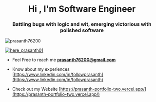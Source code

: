 <h1 align="center">Hi , I'm Software Engineer</h1>
<h3 align="center">Battling bugs with logic and wit, emerging victorious with polished software</h3>

<p align="left"> <img src="https://komarev.com/ghpvc/?username=prasanth76200&label=Profile%20views&color=0e75b6&style=flat" alt="prasanth76200" /> </p>

<p align="left"> <a href="https://twitter.com/here_prasanth01" target="blank"><img src="https://img.shields.io/twitter/follow/here_prasanth01?logo=twitter&style=for-the-badge" alt="here_prasanth01" /></a> </p>

- Feel Free to reach me **prasanth76200@gmail.com**

- Know about my experiences [https://www.linkedin.com/in/followprasanth](https://www.linkedin.com/in/followprasanth)
- Check out my Website [https://prasanth-portfolio-two.vercel.app/](https://prasanth-portfolio-two.vercel.app/)
<!--<h3 align="left">Connect with me:</h3>
<p align="left">
<a href="https://twitter.com/here_prasanth01" target="blank"><img align="center" src="https://raw.githubusercontent.com/rahuldkjain/github-profile-readme-generator/master/src/images/icons/Social/twitter.svg" alt="here_prasanth01" height="30" width="40" /></a>
<a href="https://linkedin.com/in/followprasanth" target="blank"><img align="center" src="https://raw.githubusercontent.com/rahuldkjain/github-profile-readme-generator/master/src/images/icons/Social/linked-in-alt.svg" alt="followprasanth" height="30" width="40" /></a>
</p>

<h3 align="left">Languages and Tools:</h3>
<p align="left"> <a href="https://getbootstrap.com" target="_blank" rel="noreferrer"> <img src="https://raw.githubusercontent.com/devicons/devicon/master/icons/bootstrap/bootstrap-plain-wordmark.svg" alt="bootstrap" width="40" height="40"/> </a>  </a> <a href="https://expressjs.com" target="_blank" rel="noreferrer"> <img src="https://raw.githubusercontent.com/devicons/devicon/master/icons/express/express-original-wordmark.svg" alt="express" width="40" height="40"/> </a> <a href="https://git-scm.com/" target="_blank" rel="noreferrer"> <img src="https://www.vectorlogo.zone/logos/git-scm/git-scm-icon.svg" alt="git" width="40" height="40"/> </a> <a href="https://www.java.com" target="_blank" rel="noreferrer"> <img src="https://raw.githubusercontent.com/devicons/devicon/master/icons/java/java-original.svg" alt="java" width="40" height="40"/> </a> <a href="https://developer.mozilla.org/en-US/docs/Web/JavaScript" target="_blank" rel="noreferrer"> <img src="https://raw.githubusercontent.com/devicons/devicon/master/icons/javascript/javascript-original.svg" alt="javascript" width="40" height="40"/> </a> <a href="https://www.microsoft.com/en-us/sql-server" target="_blank" rel="noreferrer"> <img src="https://www.svgrepo.com/show/303229/microsoft-sql-server-logo.svg" alt="mssql" width="40" height="40"/> </a> <a href="https://nodejs.org" target="_blank" rel="noreferrer"> <img src="https://raw.githubusercontent.com/devicons/devicon/master/icons/nodejs/nodejs-original-wordmark.svg" alt="nodejs" width="40" height="40"/> </a> <a href="https://reactjs.org/" target="_blank" rel="noreferrer"> <img src="https://raw.githubusercontent.com/devicons/devicon/master/icons/react/react-original-wordmark.svg" alt="react" width="40" height="40"/> </a> <a href="https://spring.io/" target="_blank" rel="noreferrer"> <img src="https://www.vectorlogo.zone/logos/springio/springio-icon.svg" alt="spring" width="40" height="40"/> </a> <a href="https://tailwindcss.com/" target="_blank" rel="noreferrer"> <img src="https://www.vectorlogo.zone/logos/tailwindcss/tailwindcss-icon.svg" alt="tailwind" width="40" height="40"/> </a> </p> -->

<!--<p><img align="left" src="https://github-readme-stats.vercel.app/api/top-langs?username=prasanth76200&show_icons=true&locale=en&layout=compact" alt="prasanth76200" /></p>

<!--<p>&nbsp;<img align="center" src="https://github-readme-stats.vercel.app/api?username=prasanth76200&show_icons=true&locale=en" alt="prasanth76200" /></p>-

<p><img align="center" src="https://github-readme-streak-stats.herokuapp.com/?user=prasanth76200&" alt="prasanth76200" /></p>->
